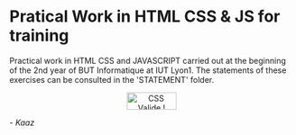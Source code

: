 # Pratical Work in HTML CSS & JS for training

Practical work in HTML CSS and JAVASCRIPT carried out at the beginning of the 2nd year of BUT Informatique at IUT Lyon1.
The statements of these exercises can be consulted in the 'STATEMENT' folder.

<p align=center>
    <img style="border:0;width:88px;height:31px"
        src="http://jigsaw.w3.org/css-validator/images/vcss-blue"
        alt="CSS Valide !" />
</p>

*- Kaaz*
